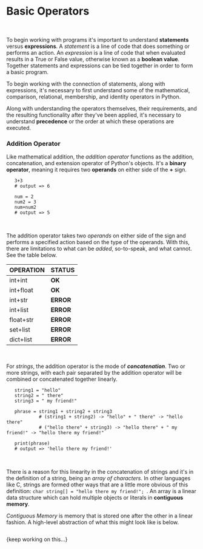 # Basic Operators
<br>

To begin working with programs it's important to understand **statements** versus **expressions**. A *statement* is a line of code that does something or performs an action. An *expression* is a line of code that when evaluated results in a True or False value, otherwise known as a **boolean value**. Together statements and expressions can be tied together in order to form a basic program.<br>

To begin working with the connection of statements, along with expressions, it's necessary to first understand some of the mathematical, comparison, relational, membership, and identity operators in Python.<br>

Along with understanding the operators themselves, their requirements, and the resulting functionality after they've been applied, it's necessary to understand **precedence** or the order at which these operations are executed.<br>

### Addition Operator

Like mathematical addition, the *addition operator* functions as the addition, concatenation, and extension operator of Python's objects. It's a **binary operator**, meaning it requires two **operands** on either side of the **+** sign.<br>

```
   3+3
   # output => 6
   
   num = 2
   num2 = 3
   num+num2
   # output => 5
 ```
<br>

The addition operator takes two *operands* on either side of the sign and performs a specified action based on the type of the operands. With this, there are limitations to what can be *added*, so-to-speak, and what cannot. See the table below.<br>

| OPERATION  |  STATUS  |
| ----------  | -------- |
| int+int    |   **OK** |
| int+float  |  **OK**  |
| int+str    |  **ERROR** |
| int+list   | **ERROR**  |
| float+str  | **ERROR** | 
| set+list   | **ERROR** |
| dict+list  | **ERROR** |
<br>

For *strings*, the addition operator is the mode of ***concatenation***. Two or more strings, with each pair separated by the addition operator will be combined or concatenated
together linearly.<br>

```
   string1 = "hello"
   string2 = " there"
   string3 = " my friend!"
   
   phrase = string1 + string2 + string3
            # (string1 + string2) -> "hello" + " there" -> "hello there"
            # ("hello there" + string3) -> "hello there" + " my friend!" -> "hello there my friend!"
   
   print(phrase)
   # output => 'hello there my friend!'
```
<br>

There is a reason for this linearity in the concatenation of strings and it's in the definition of a string, being an *array of characters*. In other languages like C, strings
are formed other ways that are a little more obvious of this definition: ```char string[] = "hello there my friend!"; ```. An array is a linear data structure which can hold multiple objects or literals in **contiguous memory**.<br>

*Contiguous Memory* is memory that is stored one after the other in a linear fashion. A high-level abstraction of what this might look like is below.<br>

<p align="center">
   <img src=" "/>
</p>


{keep working on this...}





